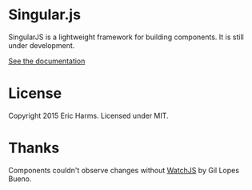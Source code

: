 # Singular.js

SingularJS is a lightweight framework for building components. It is still under development.

[See the documentation](docs/toc.md)

# License

Copyright 2015 Eric Harms. Licensed under MIT.

# Thanks

Components couldn't observe changes without [WatchJS](https://github.com/melanke/Watch.JS) by Gil Lopes Bueno.